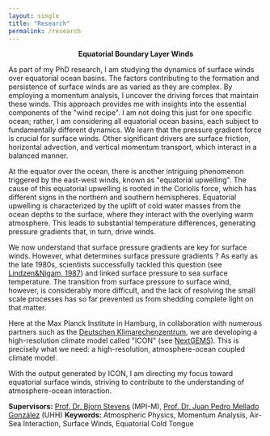 ```yaml
---
layout: single
title: "Research"
permalink: /research
---
```


<p align="center"><strong>Equatorial Boundary Layer Winds</strong></p>

As part of my PhD research, I am studying the dynamics of surface winds over equatorial ocean basins. The factors contributing to the formation and persistence of surface winds are as varied as they are complex. By employing a momentum analysis, I uncover the driving forces that maintain these winds. This approach provides me with insights into the essential components of the "wind recipe". I am not doing this just for one specific ocean; rather, I am considering all equatorial ocean basins, each subject to fundamentally different dynamics. We learn that the pressure gradient force is crucial for surface winds. Other significant drivers are surface friction, horizontal advection, and vertical momentum transport, which interact in a balanced manner.

At the equator over the ocean, there is another intriguing phenomenon triggered by the east-west winds, known as "equatorial upwelling". The cause of this equatorial upwelling is rooted in the Coriolis force, which has different signs in the northern and southern hemispheres. Equatorial upwelling is characterized by the uplift of cold water masses from the ocean depths to the surface, where they interact with the overlying warm atmosphere. This leads to substantial temperature differences, generating pressure gradients that, in turn, drive winds.

We now understand that surface pressure gradients are key for surface winds. However, what determines surface pressure gradients ? As early as the late 1980s, scientists successfully tackled this question (see [Lindzen&Nigam, 1987](https://journals.ametsoc.org/view/journals/atsc/44/17/1520-0469_1987_044_2418_otross_2_0_co_2.xml)) and linked surface pressure to sea surface temperature. The transition from surface pressure to surface wind, however, is considerably more difficult, and the lack of resolving the small scale processes has so far prevented us from shedding complete light on that matter.

Here at the Max Planck Institute in Hamburg, in collaboration with numerous partners such as the [Deutschen Klimarechenzentrum](https://www.dkrz.de/de/dkrz-partner-der-klimaforschung), we are developing a high-resolution climate model called "ICON" (see [NextGEMS](https://nextgems-h2020.eu/)). This is precisely what we need: a high-resolution, atmosphere-ocean coupled climate model.

With the output generated by ICON, I am directing my focus toward equatorial surface winds, striving to contribute to the understanding of atmosphere-ocean interaction.

**Supervisors:** [Prof. Dr. Bjorn Stevens](https://mpimet.mpg.de/institut/mitarbeiterinnen/mitarbeiterdetail?tx_mitarbeiterverwaltung_mitarbeiterliste%5Baction%5D=show&tx_mitarbeiterverwaltung_mitarbeiterliste%5Bcontroller%5D=Mitarbeiter&tx_mitarbeiterverwaltung_mitarbeiterliste%5Bmitarbeiter%5D=11&cHash=6b76dcfaee5961642aba4f38def0c875) (MPI-M), [Prof. Dr. Juan Pedro Mellado González](https://jpmellado.github.io/) (UHH)
**Keywords:** Atmospheric Physics, Momentum Analysis, Air-Sea Interaction, Surface Winds, Equatorial Cold Tongue
